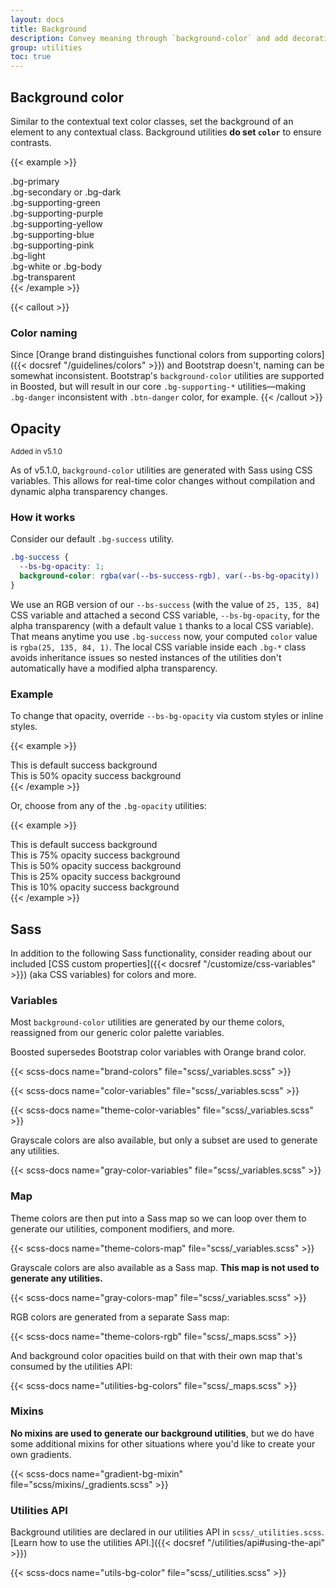 ```yaml
---
layout: docs
title: Background
description: Convey meaning through `background-color` and add decoration with gradients.
group: utilities
toc: true
---
```


## Background color

Similar to the contextual text color classes, set the background of an element to any contextual class. Background utilities **do set `color`** to ensure contrasts.

<!-- Boosted mod: inconsistent background color & naming, showing only supporting color naming -->
{{< example >}}
<div class="p-3 mb-2 fw-bold bg-primary">.bg-primary</div>
<div class="p-3 mb-2 fw-bold bg-secondary">.bg-secondary or .bg-dark</div>
<div class="p-3 mb-2 fw-bold bg-supporting-green">.bg-supporting-green</div>
<div class="p-3 mb-2 fw-bold bg-supporting-purple">.bg-supporting-purple</div>
<div class="p-3 mb-2 fw-bold bg-supporting-yellow">.bg-supporting-yellow</div>
<div class="p-3 mb-2 fw-bold bg-supporting-blue">.bg-supporting-blue</div>
<div class="p-3 mb-2 fw-bold bg-supporting-pink">.bg-supporting-pink</div>
<div class="p-3 mb-2 fw-bold bg-light">.bg-light</div>
<div class="p-3 mb-2 fw-bold bg-white">.bg-white or .bg-body</div>
<div class="p-3 mb-2 fw-bold bg-transparent">.bg-transparent</div>
{{< /example >}}

{{< callout >}}
### Color naming

Since [Orange brand distinguishes functional colors from supporting colors]({{< docsref "/guidelines/colors" >}}) and Bootstrap doesn't, naming can be somewhat inconsistent.
Bootstrap's `background-color` utilities are supported in Boosted, but will result in our core `.bg-supporting-*` utilities—making `.bg-danger` inconsistent with `.btn-danger` color, for example.
{{< /callout >}}

<!-- Boosted mod: no background gradient -->

## Opacity

<small class="d-inline-flex px-2 py-1 font-monospace text-muted border rounded-3">Added in v5.1.0</small>

As of v5.1.0, `background-color` utilities are generated with Sass using CSS variables. This allows for real-time color changes without compilation and dynamic alpha transparency changes.

### How it works

Consider our default `.bg-success` utility.

```css
.bg-success {
  --bs-bg-opacity: 1;
  background-color: rgba(var(--bs-success-rgb), var(--bs-bg-opacity)) !important;
}
```

We use an RGB version of our `--bs-success` (with the value of `25, 135, 84`) CSS variable and attached a second CSS variable, `--bs-bg-opacity`, for the alpha transparency (with a default value `1` thanks to a local CSS variable). That means anytime you use `.bg-success` now, your computed `color` value is `rgba(25, 135, 84, 1)`. The local CSS variable inside each `.bg-*` class avoids inheritance issues so nested instances of the utilities don't automatically have a modified alpha transparency.

### Example

To change that opacity, override `--bs-bg-opacity` via custom styles or inline styles.

{{< example >}}
<div class="bg-success p-2 text-dark">This is default success background</div>
<div class="bg-success p-2" style="--bs-bg-opacity: .5;">This is 50% opacity success background</div>
{{< /example >}}

Or, choose from any of the `.bg-opacity` utilities:

{{< example >}}
<div class="bg-success p-2 text-dark">This is default success background</div>
<div class="bg-success p-2 text-dark bg-opacity-75">This is 75% opacity success background</div>
<div class="bg-success p-2 text-dark bg-opacity-50">This is 50% opacity success background</div>
<div class="bg-success p-2 text-dark bg-opacity-25">This is 25% opacity success background</div>
<div class="bg-success p-2 text-dark bg-opacity-10">This is 10% opacity success background</div>
{{< /example >}}

## Sass

In addition to the following Sass functionality, consider reading about our included [CSS custom properties]({{< docsref "/customize/css-variables" >}}) (aka CSS variables) for colors and more.

### Variables

Most `background-color` utilities are generated by our theme colors, reassigned from our generic color palette variables.

<!-- Boosted mod -->
Boosted supersedes Bootstrap color variables with Orange brand color.

{{< scss-docs name="brand-colors" file="scss/_variables.scss" >}}

{{< scss-docs name="color-variables" file="scss/_variables.scss" >}}

{{< scss-docs name="theme-color-variables" file="scss/_variables.scss" >}}

<!-- Boosted mod: no background gradient -->

Grayscale colors are also available, but only a subset are used to generate any utilities.

{{< scss-docs name="gray-color-variables" file="scss/_variables.scss" >}}

### Map

Theme colors are then put into a Sass map so we can loop over them to generate our utilities, component modifiers, and more.

{{< scss-docs name="theme-colors-map" file="scss/_variables.scss" >}}

Grayscale colors are also available as a Sass map. **This map is not used to generate any utilities.**

{{< scss-docs name="gray-colors-map" file="scss/_variables.scss" >}}

RGB colors are generated from a separate Sass map:

{{< scss-docs name="theme-colors-rgb" file="scss/_maps.scss" >}}

And background color opacities build on that with their own map that's consumed by the utilities API:

{{< scss-docs name="utilities-bg-colors" file="scss/_maps.scss" >}}

### Mixins

**No mixins are used to generate our background utilities**, but we do have some additional mixins for other situations where you'd like to create your own gradients.

{{< scss-docs name="gradient-bg-mixin" file="scss/mixins/_gradients.scss" >}}

<!-- Boosted mod: no background gradient -->

### Utilities API

Background utilities are declared in our utilities API in `scss/_utilities.scss`. [Learn how to use the utilities API.]({{< docsref "/utilities/api#using-the-api" >}})

{{< scss-docs name="utils-bg-color" file="scss/_utilities.scss" >}}
